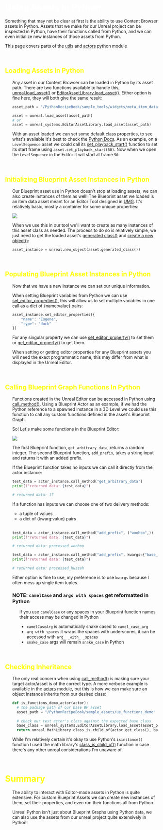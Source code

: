 # <span style="color:white">Using Assets in Python</span>

Something that may not be clear at first is the ability to use Content Browser assets in Python.
Assets that we make for our Unreal project can be inspected in Python, have their functions called from
Python, and we can even initialize new instances of those assets from Python.


This page covers parts of the [utils](../unreal_plugin/PythonRecipeBook/Content/Python/demo/utils.py)
and [actors](../unreal_plugin/PythonRecipeBook/Content/Python/demo/actors.py)
python module

<br>



## <span style="color:yellow">Loading Assets in Python</span>
<ul>

Any asset in our Content Browser can be loaded in Python by its asset path. There are two functions available
to handle this, 
[unreal.load_asset()](https://docs.unrealengine.com/5.2/en-US/PythonAPI/module/unreal.html#unreal.load_asset)
or [EditorAssetLibrary.load_asset()](https://docs.unrealengine.com/5.2/en-US/PythonAPI/class/EditorAssetLibrary.html#unreal.EditorAssetLibrary.load_asset).
Either option is fine here, they will both give the same result:
```python
asset_path = "/PythonRecipeBook/sample_tools/widgets/meta_item_data"

asset = unreal.load_asset(asset_path)
# or 
asset = unreal_systems.EditorAssetLibrary.load_asset(asset_path)
```

With an asset loaded we can set some default class properties, to see what's available it's best to check 
the [Python Docs](https://docs.unrealengine.com/5.2/en-US/PythonAPI/).
As an example, on a `LevelSequence` asset we could call its 
[set_playback_start()](https://docs.unrealengine.com/5.2/en-US/PythonAPI/class/MovieSceneSequence.html#unreal.MovieSceneSequence.set_playback_start)
function to set its start frame using `asset.set_playback_start(50)`. Now when we open the `LevelSequence` in the Editor
it will start at frame `50`.

</ul>
<br>



## <span style="color:yellow">Initializing Blueprint Asset Instances in Python</span>
<ul>

Our Blueprint asset use in Python doesn't stop at loading assets, we can also create instances of them as well!
The Blueprint asset we loaded is an item data asset meant for an Editor Tool designed in 
[UMG](https://docs.unrealengine.com/5.2/en-US/umg-ui-designer-for-unreal-engine/).
It's relatively basic, mostly a container for some unique properties:

![](images/meta_viewer_item_class.PNG)

When we use this in our tool we'll want to create as many instances of this asset class as needed. 
The process to do so is relatively simple, we just need to get the loaded asset's 
[generated class()](https://docs.unrealengine.com/5.2/en-US/PythonAPI/class/Blueprint.html#unreal.Blueprint.generated_class)
and [create a new object()](https://docs.unrealengine.com/5.2/en-US/PythonAPI/module/unreal.html#unreal.new_object):
```python
asset_instance = unreal.new_object(asset.generated_class())
```

</ul>
<br>



## <span style="color:yellow">Populating Blueprint Asset Instances in Python</span>
<ul>

Now that we have a new instance we can set our unique information. 

When setting Blueprint variables from Python we can use 
[set_editor_properties()](https://docs.unrealengine.com/5.2/en-US/PythonAPI/class/_ObjectBase.html#unreal._ObjectBase.set_editor_properties),
this will allow us to set multiple variables in one call as a dict of {name:value} pairs:
```python
asset_instance.set_editor_properties({
    "name": "Eugene",
    "type": "duck"
})
```

For any singular property we can use
[set_editor_property()](https://docs.unrealengine.com/5.2/en-US/PythonAPI/class/_ObjectBase.html#unreal._ObjectBase.set_editor_property)
to set them or
[get_editor_property()](https://docs.unrealengine.com/5.2/en-US/PythonAPI/class/_ObjectBase.html#unreal._ObjectBase.get_editor_property)
to get them.

When setting or getting editor properties for any Blueprint assets you will need the exact programmatic name, this may differ from what is displayed
in the Unreal Editor.
</ul>
<br>




## <span style="color:yellow">Calling Blueprint Graph Functions In Python</span>
<ul>

Functions created in the Unreal Editor can be accessed in Python using 
[call_method()](https://docs.unrealengine.com/5.2/en-US/PythonAPI/class/_ObjectBase.html#unreal._ObjectBase.call_method).
Using a Blueprint Actor as an example, if we had the Python reference to a spawned instance in a 3D Level we could use
this function to call any custom functions defined in the asset's Blueprint Graph.

So! Let's make some functions in the Blueprint Editor:

![](images/editor_asset_functions.PNG)

The first Blueprint function, `get_arbitrary_data`, returns a random integer. The second Blueprint function, `add_prefix`, takes a
string input and returns it with an added prefix.

If the Blueprint function takes no inputs we can call it directly from the actor instance:
```python
test_data = actor_instance.call_method("get_arbitrary_data")
print(f"returned data: {test_data}")

# returned data: 17
```

If a function has inputs we can choose one of two delivery methods:
- a tuple of values
- a dict of {kwarg:value} pairs
    
<br>
    
```python
test_data = actor_instance.call_method("add_prefix", ("woohoo",))
print(f"returned data: {test_data}")

# returned data: processed_woohoo

test_data = actor_instance.call_method("add_prefix", kwargs={"base_string": "huzzah"})
print(f"returned data: {test_data}")

# returned data: processed_huzzah
```

Either option is fine to use, my preference is to use `kwargs` because I often mess up single item tuples.
    
### NOTE: `camelCase` and `args with spaces` get reformatted in Python
    
<ul>
    
If you use `camelCase` or any spaces in your Blueprint function names their access may be changed in Python
- `camelCaseArg` is automatically snake cased to `camel_case_arg`
- `arg with spaces` it wraps the spaces with underscores, it can be accessed with `arg_ _with_ _spaces`
- `snake_case` args will remain `snake_case` in Python
    
</ul>

</ul>
<br>


## <span style="color:yellow">Checking Inheritance</span>
<ul>

The only real concern when using 
[call_method()](https://docs.unrealengine.com/5.2/en-US/PythonAPI/class/_ObjectBase.html#unreal._ObjectBase.call_method)
is making sure your target actor/asset is of the correct type.
A more verbose example is available in the [actors](../unreal_plugin/PythonRecipeBook/Content/Python/demo/actors.py)
module, but this is how we can make sure an object instance inherits from our desired class:
```python
def is_functions_demo_actor(actor):
  # the package path of our base BP asset
  asset_path = "/PythonRecipeBook/sample_assets/ue_functions_demo"
  
  # check our test actor's class against the expected base class
  base_class = unreal_systems.EditorAssetLibrary.load_asset(asset_path).generated_class()
  return unreal.MathLibrary.class_is_child_of(actor.get_class(), base_class)
```

While I'm relatively certain it's okay to use Python's `isinstance()` function I used the math library's
[class_is_child_of()](https://docs.unrealengine.com/5.2/en-US/PythonAPI/class/MathLibrary.html#unreal.MathLibrary.class_is_child_of)
function in case there's any other unreal considerations I'm unaware of.

</ul>
<br>


# <span style="color:yellow">Summary</span>
<ul>

The ability to interact with Editor-made assets in Python is quite extensive. For custom Blueprint Assets we can create new 
instances of them, set their properties, and even run their functions all from Python.

Unreal Python isn't just about Blueprint Graphs using Python data, we can also use the assets from our unreal project
quite extensively in Python!

</ul>

